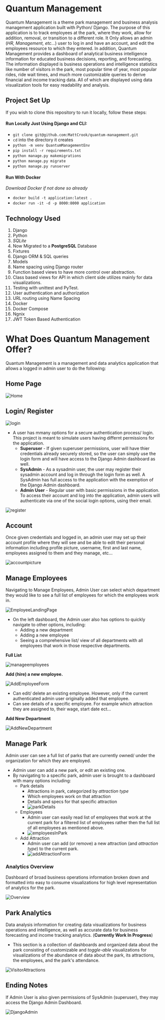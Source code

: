 # Quantum Management
Quantum Management is a theme park management and business analysis management application built with Python/ Django. The purpose of this application is to track employees at the park, where they work, allow for addition, removal, or transition to a different role. It Only allows an admin (*HR, Management, etc...*) user to log in and have an account, and edit the employees resource to which they entered. In addition, Quantum Management provides a dashboard of analytical business intelligence information for educated business decisions, reporting, and forecasting. The information displayed is business operations and intelligence statistics like number of visitors in the park, most popular time of year, most popular rides, ride wait times, and much more customizable queries to derive financial and income tracking data. All of which are displayed using data visualization tools for easy readability and analysis.

## Project Set Up
If you wish to clone this repository to run it locally, follow these steps:

#### Run Locally Just Using Django and CLI:

* `git clone git@github.com:MattCrook/quantum-management.git`
* `cd` into the directory it creates
* `python -m venv QuantumManagementEnv`
* `pip install -r requirements.txt`
* `python manage.py makemigrations`
* `python manage.py migrate`
* `python manage.py runserver`

#### Run With Docker
*Download Docker if not done so already*
* `docker build -t application:latest .`
* `docker run -it -d -p 8000:8000 application`


## Technology Used
1. Django
2. Python
3. *SQLite*
4. Now Migrated to a **PostgreSQL** Database
5. Fixtures
6. Django ORM & SQL queries
7. Models
9. Name spacing using Django router
10. Function based views to have more control over abstraction. 
11. Class based views for API in which client side utilizes mainly for data visualizations.
12. Testing with unittest and PyTest.
13. User authentication and authorization
14. URL routing using Name Spacing
15. Docker
16. Docker Compose
17. Ngnix
18. JWT Token Based Authentication

# What Does Quantum Management Offer?
Quantum Management is a management and data analytics application that allows a logged in admin user to do the following:

## Home Page

![Home](quantummanagementapp/static/images/home.png)


## Login/ Register

![login](quantummanagementapp/static/images/Login.png)

* A user has mmany options for a secure authentication process/ login. This project is meant to simulate users having differnt permissions for the application.
  * **Superuser** - If given superuser permissions, user will have thier credentials already securely stored, so the user can simply use the login form and will have access to the Django Admin dashboard as well. 
  * **SysAdmin** - As a sysadmin user, the user may register their sysadmin account and log in through the login form as well. A SysAdmin has full access to the application with the exemption of the Django Admin dashboard.
  * **Admin User** - Regular user with basic permissions in the application. To access their account and log into the application, admin users will authenticate via one of the social login options, using their email.


![register](quantummanagementapp/static/images/Register.png)

## Account


Once given credentials and logged in, an admin user may set up their account profile where they will see and be able to edit their personal information including profile picture, username, first and last name, employees assigned to them and they manage, etc...

![accountpicture](quantummanagementapp/static/images/account.png)

## Manage Employees

Navigating to Manage Employees, Admin User can select which department they would like to see a full list of employees for which the employees work in.

![EmployeeLandingPage](quantummanagementapp/static/images/EmployeeLandingPage.png)

* On the left dashboard, the Admin user also has options to quickly navigate to other options, including:
  * Adding a new department
  * Adding a new employee
  * Seeing a comprehensive list/ view of all departments with all employees that work in those respective departments.

**Full List**

  ![manageemployees](quantummanagementapp/static/images/FullEmployeeList.png)

**Add (hire) a new employee.**

![AddEmployeeForm](quantummanagementapp/static/images/AddEmployeeForm.png)
  * Can edit/ delete an existing employee. However, only if the current authenticated admin user originally added that employee.
  * Can see details of a specific employee. For example which attraction they are assigned to, their wage, start date ect...

**Add New Department**

![AddNewDepartment](quantummanagementapp/static/images/AddDepartment.png)




## Manage Park

Admin user can see a full list of parks that are currently owned/ under the organization for which they are employed.

  * Admin user can add a new park, or edit an existing one.
  * By navigating to a specific park, admin user is brought to a dashboard with many options including:
    * Park details
      * Attractions in park, categorized by *attraction type*
      * Which employees work on that attraction
      * Details and specs for that specific attraction
      * ![parkDetails](quantummanagementapp/static/images/parkdetailsdashboard.png)
    * Employees
      * Admin user can easily read list of employees that work at the current park for a filtered list of employees rather then the full list of all employees as mentioned above.
      * ![employeesInPark](quantummanagementapp/static/images/employeesInPark.png)
    * Add Attraction
      * Admin user can add (or remove) a new attraction (and *attraction type*) to the current park.
      * ![addAttractionForm](quantummanagementapp/static/images/AddAttraction.png)

### Analytics Overview
Dashboard of broad business operations information broken down and formatted into easy to consume visualizations for high level representation of analytics for the park.

![Overview](quantummanagementapp/static/images/Overview.png)


## Park Analytics

Data analysis information for creating data visualizations for business operations and intelligence, as well as accurate data for business forecasting and income tracking analytics. (**Currently Work In Progress**)

* This section is a collection of dashboards and organized data about the park consisting of customizable and *toggle-able* visualizations for visualizations of the abundance of data about the park, its attractions, the employees, and the park's attendance.

![VisitorAttractions](quantummanagementapp/static/images/AnalyticsVisToAttr.png)


## Ending Notes

If Admin User is also given permissions of SysAdmin (superuser), they may access the Django Admin Dashboard.

![DjangoAdmin](quantummanagementapp/static/images/DjangoAdmin.png)



<!-- 
## Entity Relationship Diagram (ERD)
![QuantumManagementERD](quantummanagementapp/static/images/QuantumManagementERD.png)


## Wireframe 
* Basic stucture/ layout of the application's pages and dataflow.

![QuantumManagementWireframe](quantummanagementapp/static/images/QuantumManagementWireframe.png) -->
